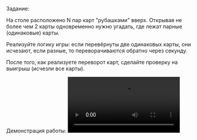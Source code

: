 Задание:

На столе расположено N пар карт "рубашками" вверх. Открывая не более чем 2 карты одновременно нужно угадать, где лежат парные (одинаковые) карты. 

Реализуйте логику игры: если перевёрнуты две одинаковых карты, они исчезают, если разные, то переворачиваются обратно через секунду.

После того, как реализуете переворот карт, сделайте проверку на выигрыш (исчезли все карты).

Демонстрация работы:
<video controls src="MemorinaK.mp4" title="Memorina"></video>